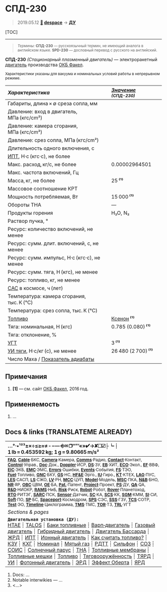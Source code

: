# СПД-230
> 2019.05.12 **[🚀](../index/index.md) [despace](index.md)** → **[ДУ](ps.md)**

[TOC]

---

> <small>*Термины:* **СПД-230** — русскоязычный термин, не имеющий аналога в английском языке. **SPD-230** — дословный перевод с русского на английский.</small>

**СПД-230** *(Стационарный плазменный двигатель)* — электроракетный [двигатель](ps.md) производства [ОКБ Факел](zz_edb_fakel.md).

<small>

Характеристики указаны для вакуума и номинальных условий работы в непрерывном режиме.

|*Характеристика*|*[Значение](si.md) <small>(СПД-230)</small>*|
|:--|:--|
|Габариты, длина × ∅ среза сопла, мм  |  |
|Давление: вход в двигатель, МПа (кгс/cm²)  |  |
|Давление: камера сгорания, МПа (кгс/cm²)  |  |
|Давление: срез сопла, МПа (кгс/cm²)  |  |
|Длительность одного включения, с  |  |
|[ИПТ](ing.md), Н·с (кгс·с), не более  |  |
|Макс. расход, кг/с, не более  |  0.00002964501  |
|Макс. частота включений, Гц  |  |
|Масса, кг, не более  |  25 **⁽¹⁾**  |
|Массовое соотношение КРТ  |  |
|Мощность потребляемая, Вт  | 15 000 **⁽¹⁾**  |
|Обороты ТНА  |—|
|Продукты горения  | H₂O, N₂  |
|Раствор пучка, °  |  |
|Ресурс: количество включений, не менее  |  |
|Ресурс: сумм. длит. включений, c, не менее  |  |
|Ресурс: сумм. импульс, Н·с (кгс·с), не менее  |   |
|Ресурс: сумм. тяга, Н (кгс), не менее  |  |
|Ресурс: топливо, кг, не менее  |  |
|[САС](lifetime.md) в космосе, ч (лет)  |  |
|Температура: камера сгорания, тыс. К (℃)  |  |
|Температура: срез сопла, тыс. К (℃)  |  |
|[Топливо](fuel.md)  |  [Ксенон](ксенон.md) **⁽¹⁾**  |
|Тяга: номинальная, Н (кгс)  |  0.785 (0.080) **⁽¹⁾**  |
|Тяга: отклонение, %  |  |
|[УГТ](trl.md)|  3 **⁽¹⁾**  |
|[УИ тяги](isp.md), Н·с/кг (с), не менее  |  26 480 (2 700) **⁽¹⁾**  |
|Число Маха / [Показатель адиабаты](heat_cr.md)  |  |

</small>



<p style="page-break-after:always"> </p>

## Примечания
   1. **[1]** — см. сайт [ОКБ Факел](zz_edb_fakel.md), 2016 год.



## Применяемость
   1. …



<p style="page-break-after:always"> </p>

## Docs & links (TRANSLATEME ALREADY)
|…°·•¹²³±×÷≤≥≈≠ ‑ −— ⎆✉ ❐“”’«»✔→✘☐☑├┕┆ 1 lb = 0.453592 kg; 1 g = 9.80665 m/s²|
|:--|
|<small>**[FAQ](faq.md)**, **[Cable](cable.md)**·БКС, **[Camera](camera.md)**·Камера, **[Comms](comms.md)**·Радио, **[Contact](contact.md)**·Контакт, **[Control](control.md)**·Управ., **[Doc](doc.md)**·Док., **[Doppler](doppler.md)**·ИСР, **[DS](ds.md)**·ЗУ, **[EB](eb.md)**·ХИТ, **[ECO](ecology.md)**·Экол., **[EF](ef.md)**·ВВФ, **[ElC](elc.md)**·ЭКБ, **[EMC](emc.md)**·ЭМС, **[Errors](error.md)**·Ошибки, **[Events](event.md)**·События, **[FS](fs.md)**·ТЭО, **[Fuel](fuel.md)**·Топливо, **[GNC](gnc.md)**·БКУ, **[GS](scs.md)**·НС, **[HF&E](hfe.md)**·Эрго., **[IU](iu.md)**·Гиро., **[KT](kt.md)**·КТЕХ, **[LAG](lag.md)**·ПУC, **[LES](les.md)**·САСП, **[LS](ls.md)**·СЖО, **[LV](lv.md)**·РН, **[MCC](mcc.md)**·ЦУП, **[Model](model.md)**·Модель, **[MSC](sc.md)**·ПКА, **[N&B](nnb.md)**·БНО, **[NR](nr.md)**·ЯР, **[OBC](obc.md)**·ЦВМ, **[OE](oe.md)**·БА, **[Pat.](патент.md)**·Патент, **[Project](project.md)**·Проект, **[PS](ps.md)**·ДУ, **[QA](quality.md)**·QA, **[R&D](rnd.md)**·НИОКР, **[RAMS](rams.md)**·НиБ, **[Risk](risk.md)**·Риск, **[Robot](robotics.md)**·Робот, **[Rover](rover.md)**·Планетоход, **[RTG](rtg.md)**·РИТЭГ, **[SARC](sarc.md)**·ПСК, **[Sensor](sensor.md)**·Датчик, **[SC](sc.md)**·КА, **[SCS](scs.md)**·КК, **[SGM](sgm.md)**·КММ, **[SI](si.md)**·СИ, **[Soft](soft.md)**·ПО, **[SP](sp.md)**·БС, **[Spaceport](spaceport.md)**·Космодром, **[SPS](sps.md)**·СЭС, **[SSS](sss.md)**·ГЗУ, **[TCS](tcs.md)**·СОТР, **[Test](test.md)**·ЭО, **[Timeline](timeline.md)**·Циклограмма, **[TMS](tms.md)**·ТМС, **[TOR](tor.md)**·ТЗ, **[TRL](trl.md)**·УГТ</small>|
|*Sections & pages*|
|**`Двигательная установка (ДУ):`**<br> [HTAE](htae.md) ┊ [TALOS](talos.md) ┊ [Баки топливные](fuel_tank.md) ┊ [Варп‑двигатель](warp_drive.md) ┊ [Газовый двигатель](cgt.md) ┊ [Гибридный двигатель](гбрд.md) ┊ [Двигатель Бассарда](bussard_ramjet.md) ┊ [ЖРД](lpr.md) ┊ [ИПТ](ing.md) ┊ [Ионный двигатель](иод.md) ┊ [Как считать топливо?](si.md) ┊ [КЗУ](cinu.md) ┊ [КХГ](cgs.md) ┊ [Номинал](nominal.md) ┊ [Мятый газ](exhsteam.md) ┊ [РДТТ](spr.md) ┊ [Сильфон](сильфон.md) ┊ [СОЗ](соз.md) ┊ [СОИС](соис.md) ┊ [Солнечный парус](солнечный_парус.md) ┊ [ТНА](turbopump.md) ┊ [Топливные мембраны](топливные_мембраны.md) ┊ [Топливные мешки](топливные_мешки.md) ┊ [Топливо](fuel.md) ┊ [Тяговооружённость](ttwr.md) ┊ [ТЯРД](тярд.md) ┊ [УИ](isp.md) ┊ [Фотонный двигатель](фотонный_двигатель.md) ┊ [ЭРД](epsp.md) ┊ [Эффект Оберта](oberth_eff.md) ┊ [ЯРД](ntr.md) |

   1. Docs: …
   1. Notable interwikies — …
   1. <…>
